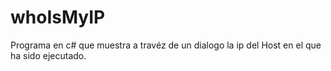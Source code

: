 # whoIsMyIP

Programa en  c# que muestra a travéz de un dialogo la ip del Host en el que ha sido ejecutado.
